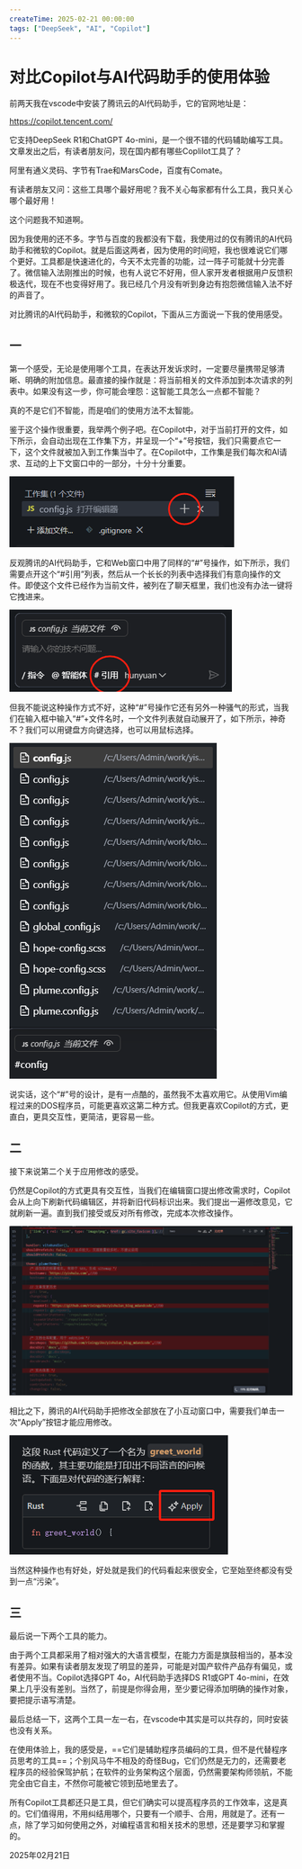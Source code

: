```yaml
---
createTime: 2025-02-21 00:00:00
tags: ["DeepSeek", "AI", "Copilot"]
---
```


# 对比Copilot与AI代码助手的使用体验

前两天我在vscode中安装了腾讯云的AI代码助手，它的官网地址是：

https://copilot.tencent.com/

它支持DeepSeek R1和ChatGPT 4o-mini，是一个很不错的代码辅助编写工具。文章发出之后，有读者朋友问，现在国内都有哪些Coplilot工具了？

阿里有通义灵码、字节有Trae和MarsCode，百度有Comate。

有读者朋友又问：这些工具哪个最好用呢？我不关心每家都有什么工具，我只关心哪个最好用！

这个问题我不知道啊。

因为我使用的还不多。字节与百度的我都没有下载，我使用过的仅有腾讯的AI代码助手和微软的Copilot。就是后面这两者，因为使用的时间短，我也很难说它们哪个更好。工具都是快速进化的，今天不太完善的功能，过一阵子可能就十分完善了。微信输入法刚推出的时候，也有人说它不好用，但人家开发者根据用户反馈积极迭代，现在不也变得好用了。我已经几个月没有听到身边有抱怨微信输入法不好的声音了。

对比腾讯的AI代码助手，和微软的Copilot，下面从三方面说一下我的使用感受。

## 一

第一个感受，无论是使用哪个工具，在表达开发诉求时，一定要尽量携带足够清晰、明确的附加信息。最直接的操作就是：将当前相关的文件添加到本次请求的列表中。如果没有这一步，你可能会埋怨：这智能工具怎么一点都不智能？

真的不是它们不智能，而是咱们的使用方法不太智能。

鉴于这个操作很重要，我举两个例子吧。在Copilot中，对于当前打开的文件，如下所示，会自动出现在工作集下方，并呈现一个“+”号按钮，我们只需要点它一下，这个文件就被加入到工作集当中了。在Copilot中，工作集是我们每次和AI请求、互动的上下文窗口中的一部分，十分十分重要。

![image-20250221180110786](./assets/image-20250221180110786.png)

反观腾讯的AI代码助手，它和Web窗口中用了同样的“#”号操作，如下所示，我们需要点开这个“#引用”列表，然后从一个长长的列表中选择我们有意向操作的文件。即使这个文件已经作为当前文件，被列在了聊天框里，我们也没有办法一键将它拽进来。

![image-20250221180400496](./assets/image-20250221180400496.png)

但我不能说这种操作方式不好，这种“#”号操作它还有另外一种骚气的形式，当我们在输入框中输入“#”+文件名时，一个文件列表就自动展开了，如下所示，神奇不？我们可以用键盘方向键选择，也可以用鼠标选择。

![image-20250221180647260](./assets/image-20250221180647260.png)

说实话，这个“#”号的设计，是有一点酷的，虽然我不太喜欢用它。从使用Vim编程过来的DOS程序员，可能更喜欢这第二种方式。但我更喜欢Copilot的方式，更直白，更具交互性，更简洁，更容易一些。

## 二

接下来说第二个关于应用修改的感受。

仍然是Copilot的方式更具有交互性，当我们在编辑窗口提出修改需求时，Copilot会从上向下刷新代码编辑区，并将新旧代码标识出来。我们提出一遍修改意见，它就刷新一遍。直到我们接受或反对所有修改，完成本次修改操作。

![image-20250221175510391](./assets/image-20250221175510391.png)

相比之下，腾讯的AI代码助手把修改全部放在了小互动窗口中，需要我们单击一次“Apply”按钮才能应用修改。

![image-20250221181300416](./assets/image-20250221181300416.png)

当然这种操作也有好处，好处就是我们的代码看起来很安全，它至始至终都没有受到一点“污染”。

## 三

最后说一下两个工具的能力。

由于两个工具都采用了相对强大的大语言模型，在能力方面是旗鼓相当的，基本没有差异。如果有读者朋友发现了明显的差异，可能是对国产软件产品存有偏见，或者使用不当。Copilot选择GPT 4o，AI代码助手选择DS R1或GPT 4o-mini，在效果上几乎没有差别。当然了，前提是你得会用，至少要记得添加明确的操作对象，要把提示语写清楚。

最后总结一下，这两个工具一左一右，在vscode中其实是可以共存的，同时安装也没有关系。

在使用体验上，我的感受是，==它们是辅助程序员编码的工具，但不是代替程序员思考的工具==；个别风马牛不相及的奇怪Bug，它们仍然是无力的，还需要老程序员的经验保驾护航；在软件的业务架构这个层面，仍然需要架构师领航，不能完全由它自主，不然你可能被它领到茄地里去了。

所有Copilot工具都还只是工具，但它们确实可以提高程序员的工作效率，这是真的。它们值得用，不用纠结用哪个，只要有一个顺手、合用，用就是了。还有一点，除了学习如何使用之外，对编程语言和相关技术的思想，还是要学习和掌握的。

2025年02月21日